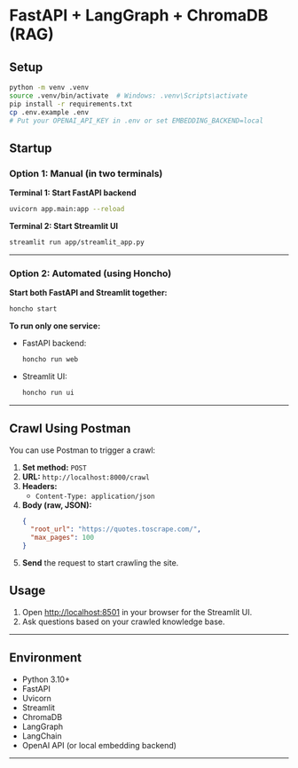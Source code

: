 # FastAPI + LangGraph + ChromaDB (RAG)

## Setup

```bash
python -m venv .venv
source .venv/bin/activate  # Windows: .venv\Scripts\activate
pip install -r requirements.txt
cp .env.example .env
# Put your OPENAI_API_KEY in .env or set EMBEDDING_BACKEND=local
```

## Startup

### Option 1: Manual (in two terminals)

**Terminal 1: Start FastAPI backend**
```bash
uvicorn app.main:app --reload
```

**Terminal 2: Start Streamlit UI**
```bash
streamlit run app/streamlit_app.py
```

---

### Option 2: Automated (using Honcho)

**Start both FastAPI and Streamlit together:**
```bash
honcho start
```

**To run only one service:**
- FastAPI backend:  
  ```bash
  honcho run web
  ```
- Streamlit UI:  
  ```bash
  honcho run ui
  ```

---
## Crawl Using Postman

You can use Postman to trigger a crawl:

1. **Set method:** `POST`
2. **URL:** `http://localhost:8000/crawl`
3. **Headers:**  
   - `Content-Type: application/json`
4. **Body (raw, JSON):**
   ```json
   {
     "root_url": "https://quotes.toscrape.com/",
     "max_pages": 100
   }
   ```
5. **Send** the request to start crawling the site.


## Usage

1. Open [http://localhost:8501](http://localhost:8501) in your browser for the Streamlit UI.
4. Ask questions based on your crawled knowledge base.

---

## Environment

- Python 3.10+
- FastAPI
- Uvicorn
- Streamlit
- ChromaDB
- LangGraph
- LangChain
- OpenAI API (or local embedding backend)

---
